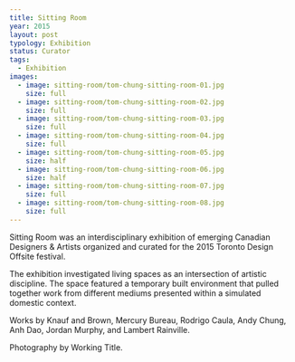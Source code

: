 ```yaml
---
title: Sitting Room
year: 2015
layout: post
typology: Exhibition
status: Curator
tags:
  - Exhibition
images:
  - image: sitting-room/tom-chung-sitting-room-01.jpg
    size: full
  - image: sitting-room/tom-chung-sitting-room-02.jpg
    size: full
  - image: sitting-room/tom-chung-sitting-room-03.jpg
    size: full
  - image: sitting-room/tom-chung-sitting-room-04.jpg
    size: full
  - image: sitting-room/tom-chung-sitting-room-05.jpg
    size: half
  - image: sitting-room/tom-chung-sitting-room-06.jpg
    size: half
  - image: sitting-room/tom-chung-sitting-room-07.jpg
    size: full
  - image: sitting-room/tom-chung-sitting-room-08.jpg
    size: full
---
```


Sitting Room was an interdisciplinary exhibition of emerging Canadian Designers & Artists organized and curated for the 2015 Toronto Design Offsite festival.

The exhibition investigated living spaces as an intersection of artistic discipline. The space featured a temporary built environment that pulled together work from different mediums presented within a simulated domestic context.

Works by Knauf and Brown, Mercury Bureau, Rodrigo Caula, Andy Chung, Anh Dao, Jordan Murphy, and Lambert Rainville.

Photography by Working Title.